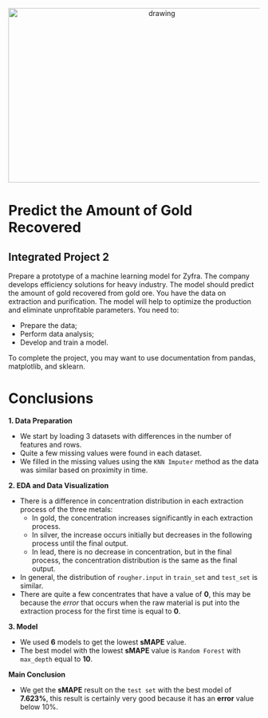<p align="center">
  <a href="https://practicum.com/id-idn/">
    <img src="https://www.mining-technology.com/wp-content/uploads/sites/19/2020/10/Feature-Image-top-ten-metals-and-mining-companies.jpg" alt="drawing" width="600" height="350">
  </a>
</p>

# Predict the Amount of Gold Recovered

## Integrated Project 2 

Prepare a prototype of a machine learning model for Zyfra. The company develops efficiency solutions for heavy industry.
The model should predict the amount of gold recovered from gold ore. You have the data on extraction and purification.
The model will help to optimize the production and eliminate unprofitable parameters. You need to:
- Prepare the data;
- Perform data analysis;
- Develop and train a model.

To complete the project, you may want to use documentation from pandas, matplotlib, and sklearn.

# Conclusions

**1. Data Preparation**
- We start by loading 3 datasets with differences in the number of features and rows.
- Quite a few missing values were found in each dataset.
- We filled in the missing values using the `KNN Imputer` method as the data was similar based on proximity in time.

**2. EDA and Data Visualization**
- There is a difference in concentration distribution in each extraction process of the three metals:
    - In gold, the concentration increases significantly in each extraction process.
    - In silver, the increase occurs initially but decreases in the following process until the final output.
    - In lead, there is no decrease in concentration, but in the final process, the concentration distribution is the same as the final output.
- In general, the distribution of `rougher.input` in `train_set` and `test_set` is similar.
- There are quite a few concentrates that have a value of **0**, this may be because the *error* that occurs when the raw material is put into the extraction process for the first time is equal to **0**.

**3. Model**
- We used **6** models to get the lowest **sMAPE** value.
- The best model with the lowest **sMAPE** value is `Random Forest` with `max_depth` equal to **10**.

**Main Conclusion**
- We get the **sMAPE** result on the `test set` with the best model of **7.623%**, this result is certainly very good because it has an **error** value below 10%.
